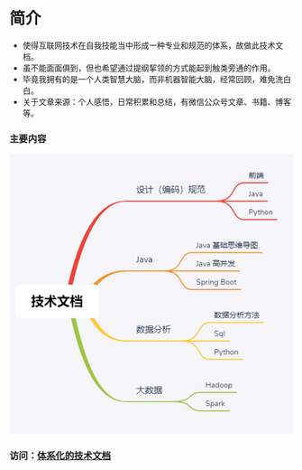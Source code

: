 # 简介
* 使得互联网技术在自我技能当中形成一种专业和规范的体系，故做此技术文档。  
* 虽不能面面俱到，但也希望通过提纲挈领的方式能起到触类旁通的作用。
* 毕竟我拥有的是一个人类智慧大脑，而非机器智能大脑，经常回顾，难免洗白白。
* 关于文章来源：个人感悟，日常积累和总结，有微信公众号文章、书籍、博客等。
### 主要内容
![技术文档](docs/zh-cn/_images/技术文档.png "简介")

### 访问：[体系化的技术文档](https://anxiangchegu.github.io/technical-doc)
